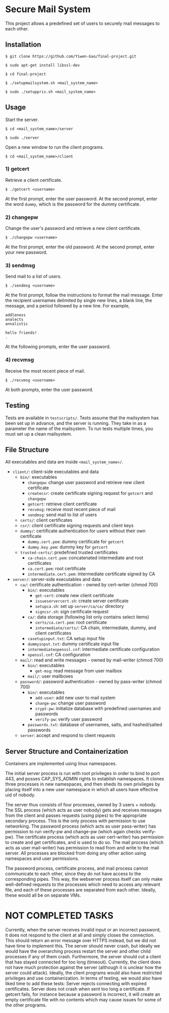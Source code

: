 # Secure Mail System
This project allows a predefined set of users to securely mail messages to each other.

## Installation
`$ git clone https://github.com/Yiwen-Gao/final-project.git`

`$ sudo apt-get install libssl-dev`

`$ cd final-project`

`$ ./setupmailsystem.sh <mail_system_name>`

`$ sudo ./setuppriv.sh <mail_system_name>`

## Usage
Start the server.

`$ cd <mail_system_name>/server`

`$ sudo ./server`

Open a new window to run the client programs.

`$ cd <mail_system_name>/client`

### 1) getcert
Retrieve a client certificate.

`$ ./getcert <username>`

At the first prompt, enter the user password. At the second prompt, enter the word `dummy`, which is the password for the dummy certificate.

### 2) changepw
Change the user's password and retrieve a new client certificate.

`$ ./changepw <username>`

At the first prompt, enter the old password. At the second prompt, enter your new password.

### 3) sendmsg
Send mail to a list of users.

`$ ./sendmsg <username>`

At the first prompt, follow the instructions to format the mail message. Enter the recipient usernames delimited by single new lines, a blank line, the message, and a period followed by a new line. For example,

```
addleness
analects
annalistic

hello friends!
.
```

At the following prompts, enter the user password.

### 4) recvmsg
Receive the most recent piece of mail.

`$ ./recvmsg <username>`

At both prompts, enter the user password.

## Testing
Tests are available in `testscripts/`.
Tests assume that the mailsystem has been set up in advance, and the server is running. They take in as a parameter the name of the mailsystem. To run tests multiple times, you must set up a clean mailsystem.

## File Structure
All executables and data are inside `<mail_system_name>/`.

- `client/`: client-side executables and data
  - `bin/`: executables
    - `changepw`: change user password and retrieve new client certificate
    - `createcsr`: create certificate signing request for `getcert` and `changepw`
    - `getcert`: retrieve client certificate
    - `recvmsg`: receive most recent piece of mail
    - `sendmsg`: send mail to list of users
  - `certs/`: client certificates
  - `csr/`: client certificate signing requests and client keys
  - `dummy/`: certificate authentication for users without their own certificate
    - `dummy.cert.pem`: dummy certificate for `getcert` 
    - `dummy.key.pem`: dummy key for `getcert`
  - `trusted-certs/`: predefined trusted certificates
    - `ca-chain.cert.pem`: concatenated intermediate and root certificates 
    - `ca.cert.pem`: root certificate
    - `intermediate.cert.pem`: intermediate certificate signed by CA 
- `server/`: server-side executables and data
  - `ca/`: certificate authentication - owned by cert-writer (chmod 700)
    - `bin/`: executables
      - `get-cert`: create new client certificate
      - `issueservercert.sh`: create server certificate
      - `setupca.sh`: set up `server/ca/ca/` directory
      - `signcsr.sh`: sign certificate request
    - `ca/`: data storage (following list only contains select items)
      - `certs/ca.cert.pem`: root certificate
      - `intermediate/certs/`: CA chain, intermediate, dummy, and client certificates
    - `casetupinput.txt`: CA setup input file
    - `dummyinput.txt`: dummy certificate input file
    - `intermediateopenssl.cnf`: intermediate certificate configuration
    - `openssl.cnf`: CA configuration
  - `mail/`: read and write messages - owned by mail-writer (chmod 700)
    - `bin/`: executables
      - `get-msg`: read message from user mailbox
    - `mail/`: user mailboxes
  - `password/`: password authentication - owned by pass-writer (chmod 700)
    - `bin/`: executables
      - `add-user`: add new user to mail system
      - `change-pw`: change user password
      - `crypt-pw`: initialize database with predefined usernames and passwords 
      - `verify-pw`: verify user password
    - `passwords.txt`: database of usernames, salts, and hashed/salted passwords
  - `server`: accept and respond to client requests


## Server Structure and Containerization

Containers are implemented using linux namespaces.

The initial server process is run with root privileges in order to bind to port 443, and posses CAP_SYS_ADMIN rights to establish namespaces. It clones three processes in new namespaces, and then sheds its own privileges by placing itself into a new user namespace in which all users have effective uid of nobody.

The server thus consists of four processes, owned by 3 users + nobody. The SSL process (which acts as user nobody) gets and receives messages from the client and passes requests (using pipes) to the appropriate secondary process. This is the only process with permission to use networking. 
The password process (which acts as user pass-writer) has permission to run verify-pw and change-pw (which again checks verify-pw).
The certificate process (which acts as user cert-writer) has permission to create and get certificates, and is used to do so.
The mail process (which acts as user mail-writer) has permission to read from and write to the mail server. All processes are blocked from doing any other action using namespaces and user permissions.

The password process, certificate process, and mail process cannot communicate to each other, since they do not have access to the corresponding pipes. 
This way, the webserver process itself can only make well-defined requests to the processes which need to access any relevant file, and each of these processes are separated from each other. Ideally, these would all be on separate VMs.


# NOT COMPLETED TASKS

Currently, when the server receives invalid input or an incorrect password, it does not respond to the client at all and simply closes the connection. This should return an error message over HTTPS instead, but we did not have time to implement this.
The server should never crash, but ideally we would have the overarching process restart the server and other child processes if any of them crash.
Furthermore, the server should cut a client that has stayed connected for too long (timeout).
Currently, the client does not have much protection against the server (although it is unclear how the server could attack). Ideally, the client programs would also have restricted privileges and use containerization.
In terms of testing, we would also have liked time to add these tests:
Server rejects connecting with expired certificates.
Server does not crash when sent too long a certificate.
If getcert fails, for instance because a password is incorrect, it will create an empty certificate file with no contents which may cause issues for some of the other programs.
